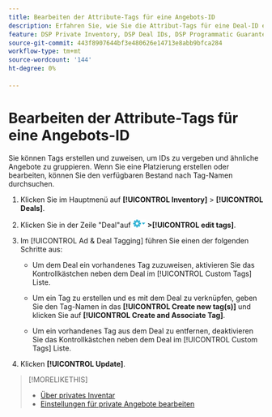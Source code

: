 ```yaml
---
title: Bearbeiten der Attribute-Tags für eine Angebots-ID
description: Erfahren Sie, wie Sie die Attribut-Tags für eine Deal-ID erstellen und bearbeiten.
feature: DSP Private Inventory, DSP Deal IDs, DSP Programmatic Guaranteed Deals
source-git-commit: 443f8907644bf3e480626e14713e8abb9bfca284
workflow-type: tm+mt
source-wordcount: '144'
ht-degree: 0%

---
```


# Bearbeiten der Attribute-Tags für eine Angebots-ID

Sie können Tags erstellen und zuweisen, um IDs zu vergeben und ähnliche Angebote zu gruppieren. Wenn Sie eine Platzierung erstellen oder bearbeiten, können Sie den verfügbaren Bestand nach Tag-Namen durchsuchen.

1. Klicken Sie im Hauptmenü auf **[!UICONTROL Inventory]** > **[!UICONTROL Deals]**.

1. Klicken Sie in der Zeile &quot;Deal&quot;auf ![Optionen, Menü](/help/dsp/assets/options-menu.png) **>[!UICONTROL edit tags]**.

1. Im [!UICONTROL Ad & Deal Tagging] führen Sie einen der folgenden Schritte aus:

   * Um dem Deal ein vorhandenes Tag zuzuweisen, aktivieren Sie das Kontrollkästchen neben dem Deal im [!UICONTROL Custom Tags] Liste.

   * Um ein Tag zu erstellen und es mit dem Deal zu verknüpfen, geben Sie den Tag-Namen in das **[!UICONTROL Create new tag(s)]** und klicken Sie auf **[!UICONTROL Create and Associate Tag]**.

   * Um ein vorhandenes Tag aus dem Deal zu entfernen, deaktivieren Sie das Kontrollkästchen neben dem Deal im [!UICONTROL Custom Tags] Liste.

1. Klicken **[!UICONTROL Update]**.

>[!MORELIKETHIS]
>
>* [Über privates Inventar](private-inventory-about.md)
>* [Einstellungen für private Angebote bearbeiten](/help/dsp/inventory/deal-id-edit.md)


